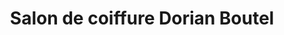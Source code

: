 ---
title: "Salon de coiffure Dorian Boutel"
url: /le-mans/salon-de-coiffure-dorian-boutel/
shop: coiffeur
---